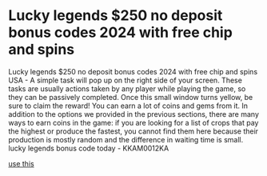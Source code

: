 # Lucky legends $250 no deposit bonus codes 2024 with free chip and spins

Lucky legends $250 no deposit bonus codes 2024 with free chip and spins USA - A simple task will pop up on the right side of your screen. These tasks are usually actions taken by any player while playing the game, so they can be passively completed. Once this small window turns yellow, be sure to claim the reward! You can earn a lot of coins and gems from it. In addition to the options we provided in the previous sections, there are many ways to earn coins in the game: if you are looking for a list of crops that pay the highest or produce the fastest, you cannot find them here because their production is mostly random and the difference in waiting time is small. lucky legends bonus code today - KKAM0012KA

[use this](https://urcpon.com/luckylegends/)
